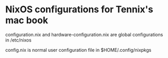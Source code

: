 # NixOS configurations for Tennix's mac book

configuration.nix and hardware-configuration.nix are global configurations in /etc/nixos

config.nix is normal user configuration file in $HOME/.config/nixpkgs
